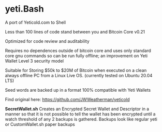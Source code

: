 # yeti.Bash
A port of Yeticold.com to Shell 

Less than 100 lines of code stand between you and Bitcoin Core v0.21

Optimized for code review and auditability

Requires no dependences outside of bitcoin core and uses only standard core gnu commands so can be run fully offline; an improvement on Yeti Wallet Level 3 security model

Suitable for Storing $50k to $20M of Bitcoin when executed on a clean always offline PC from a Linux Live OS.  (currently tested on Ubuntu 20.04 LTS)

Seed words are backed up in a format 100% compatible with Yeti Wallets

Find original here: https://github.com/JWWeatherman/yeticold

**SecretWallet.sh**
Creates an Encrypted Secret Wallet and Descriptor in a manner so that it is not possible to tell the wallet has been encrypted until a watch threshold of any 2 backups is gathered.  Backups look like regular yeti or CustomWallet.sh paper backups
